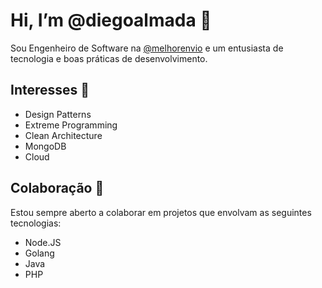 # Hi, I’m @diegoalmada 👋

Sou Engenheiro de Software na [@melhorenvio](https://github.com/melhorenvio) e um entusiasta de tecnologia e boas práticas de desenvolvimento.

## Interesses 🚀

-   Design Patterns
-   Extreme Programming
-   Clean Architecture
-   MongoDB
-   Cloud

## Colaboração 💞️

Estou sempre aberto a colaborar em projetos que envolvam as seguintes tecnologias:

-   Node.JS
-   Golang
-   Java
-   PHP

<!---
diegoalmada/diegoalmada is a ✨ special ✨ repository because its `README.md` (this file) appears on your GitHub profile.
You can click the Preview link to take a look at your changes.
--->

